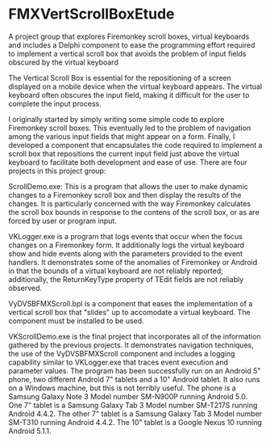 # FMXVertScrollBoxEtude

A project group that explores Firemonkey scroll boxes, virtual keyboards and includes a Delphi component to ease the programming effort required to implement a vertical scroll box that avoids the problem of input fields obscured by the virtual keyboard

The Vertical Scroll Box is essential for the repositioning of a screen displayed on a mobile device when the virtual keyboard appears. The virtual keyboard often obscures the input field, making it difficult for the user to complete the input process.

I originally started by simply writing some simple code to explore Firemonkey scroll boxes. This eventually led to the problem of navigation among the various input fields that might appear on a form. Finally, I developed a component that encapsulates the code required to implement a scroll box that repositions the current input field just above the virtual keyboard to facilitate both development and ease of use. There are four projects in this project group:

ScrollDemo.exe: This is a program that allows the user to make dynamic changes to a Firemonkey scroll box and then display the results of the changes. It is particularly concerned with the way Firemonkey calculates the scroll box bounds in response to the contens of the scroll box, or as are forced by user or program input.

VKLogger.exe is a program that logs events that occur when the focus changes on a Firemonkey form. It additionally logs the virtual keyboard show and hide events along with the parameters provided to the event handlers. It demonstrates some of the anomalies of Firemonkey or Android in that the bounds of a virtual keyboard are not reliably reported; additionally, the ReturnKeyType property of TEdit fields are not reliably observed.

VyDVSBFMXScroll.bpl is a component that eases the implementation of a vertical scroll box that "slides" up to accomodate a virtual keyboard. The component must be installed to be used.

VKScrollDemo.exe is the final project that incorporates all of the information gathered by the previous projects. It demonstrates navigation techniques, the use of the VyDVSBFMXScroll component and includes a logging capability similar to VKLogger.exe that traces event execution and parameter values. The program has been successfully run on an Android 5" phone, two different Android 7" tablets and a 10" Android tablet. It also runs on a Windows machine, but this is not terribly useful. The phone is a Samsung Galaxy Note 3 Model number SM-N900P running Android 5.0. One 7" tablet is a Samsung Galaxy Tab 3 Model number SM-T217S running Android 4.4.2. The other 7" tablet is a Samsung Galaxy Tab 3 Model number SM-T310 running Android 4.4.2. The 10" tablet is a Google Nexus 10 running Android 5.1.1.

